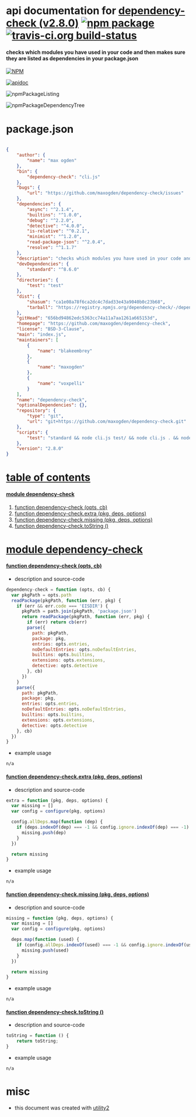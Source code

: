 # api documentation for  [dependency-check (v2.8.0)](https://github.com/maxogden/dependency-check)  [![npm package](https://img.shields.io/npm/v/npmdoc-dependency-check.svg?style=flat-square)](https://www.npmjs.org/package/npmdoc-dependency-check) [![travis-ci.org build-status](https://api.travis-ci.org/npmdoc/node-npmdoc-dependency-check.svg)](https://travis-ci.org/npmdoc/node-npmdoc-dependency-check)
#### checks which modules you have used in your code and then makes sure they are listed as dependencies in your package.json

[![NPM](https://nodei.co/npm/dependency-check.png?downloads=true&downloadRank=true&stars=true)](https://www.npmjs.com/package/dependency-check)

[![apidoc](https://npmdoc.github.io/node-npmdoc-dependency-check/build/screenCapture.buildCi.browser.%252Ftmp%252Fbuild%252Fapidoc.html.png)](https://npmdoc.github.io/node-npmdoc-dependency-check/build/apidoc.html)

![npmPackageListing](https://npmdoc.github.io/node-npmdoc-dependency-check/build/screenCapture.npmPackageListing.svg)

![npmPackageDependencyTree](https://npmdoc.github.io/node-npmdoc-dependency-check/build/screenCapture.npmPackageDependencyTree.svg)



# package.json

```json

{
    "author": {
        "name": "max ogden"
    },
    "bin": {
        "dependency-check": "cli.js"
    },
    "bugs": {
        "url": "https://github.com/maxogden/dependency-check/issues"
    },
    "dependencies": {
        "async": "^2.1.4",
        "builtins": "^1.0.0",
        "debug": "^2.2.0",
        "detective": "^4.0.0",
        "is-relative": "^0.2.1",
        "minimist": "^1.2.0",
        "read-package-json": "^2.0.4",
        "resolve": "^1.1.7"
    },
    "description": "checks which modules you have used in your code and then makes sure they are listed as dependencies in your package.json",
    "devDependencies": {
        "standard": "^8.6.0"
    },
    "directories": {
        "test": "test"
    },
    "dist": {
        "shasum": "ca1e08a78f6ca2dc4c7dad33e43a9040b0c23b68",
        "tarball": "https://registry.npmjs.org/dependency-check/-/dependency-check-2.8.0.tgz"
    },
    "gitHead": "656bd94862edc5363cc74a11a7aa1261a665153d",
    "homepage": "https://github.com/maxogden/dependency-check",
    "license": "BSD-3-Clause",
    "main": "index.js",
    "maintainers": [
        {
            "name": "blakeembrey"
        },
        {
            "name": "maxogden"
        },
        {
            "name": "voxpelli"
        }
    ],
    "name": "dependency-check",
    "optionalDependencies": {},
    "repository": {
        "type": "git",
        "url": "git+https://github.com/maxogden/dependency-check.git"
    },
    "scripts": {
        "test": "standard && node cli.js test/ && node cli.js . && node cli.js . --extra --no-dev"
    },
    "version": "2.8.0"
}
```



# <a name="apidoc.tableOfContents"></a>[table of contents](#apidoc.tableOfContents)

#### [module dependency-check](#apidoc.module.dependency-check)
1.  [function <span class="apidocSignatureSpan"></span>dependency-check (opts, cb)](#apidoc.element.dependency-check.dependency-check)
1.  [function <span class="apidocSignatureSpan">dependency-check.</span>extra (pkg, deps, options)](#apidoc.element.dependency-check.extra)
1.  [function <span class="apidocSignatureSpan">dependency-check.</span>missing (pkg, deps, options)](#apidoc.element.dependency-check.missing)
1.  [function <span class="apidocSignatureSpan">dependency-check.</span>toString ()](#apidoc.element.dependency-check.toString)



# <a name="apidoc.module.dependency-check"></a>[module dependency-check](#apidoc.module.dependency-check)

#### <a name="apidoc.element.dependency-check.dependency-check"></a>[function <span class="apidocSignatureSpan"></span>dependency-check (opts, cb)](#apidoc.element.dependency-check.dependency-check)
- description and source-code
```javascript
dependency-check = function (opts, cb) {
  var pkgPath = opts.path
  readPackage(pkgPath, function (err, pkg) {
    if (err && err.code === 'EISDIR') {
      pkgPath = path.join(pkgPath, 'package.json')
      return readPackage(pkgPath, function (err, pkg) {
        if (err) return cb(err)
        parse({
          path: pkgPath,
          package: pkg,
          entries: opts.entries,
          noDefaultEntries: opts.noDefaultEntries,
          builtins: opts.builtins,
          extensions: opts.extensions,
          detective: opts.detective
        }, cb)
      })
    }
    parse({
      path: pkgPath,
      package: pkg,
      entries: opts.entries,
      noDefaultEntries: opts.noDefaultEntries,
      builtins: opts.builtins,
      extensions: opts.extensions,
      detective: opts.detective
    }, cb)
  })
}
```
- example usage
```shell
n/a
```

#### <a name="apidoc.element.dependency-check.extra"></a>[function <span class="apidocSignatureSpan">dependency-check.</span>extra (pkg, deps, options)](#apidoc.element.dependency-check.extra)
- description and source-code
```javascript
extra = function (pkg, deps, options) {
  var missing = []
  var config = configure(pkg, options)

  config.allDeps.map(function (dep) {
    if (deps.indexOf(dep) === -1 && config.ignore.indexOf(dep) === -1) {
      missing.push(dep)
    }
  })

  return missing
}
```
- example usage
```shell
n/a
```

#### <a name="apidoc.element.dependency-check.missing"></a>[function <span class="apidocSignatureSpan">dependency-check.</span>missing (pkg, deps, options)](#apidoc.element.dependency-check.missing)
- description and source-code
```javascript
missing = function (pkg, deps, options) {
  var missing = []
  var config = configure(pkg, options)

  deps.map(function (used) {
    if (config.allDeps.indexOf(used) === -1 && config.ignore.indexOf(used) === -1) {
      missing.push(used)
    }
  })

  return missing
}
```
- example usage
```shell
n/a
```

#### <a name="apidoc.element.dependency-check.toString"></a>[function <span class="apidocSignatureSpan">dependency-check.</span>toString ()](#apidoc.element.dependency-check.toString)
- description and source-code
```javascript
toString = function () {
    return toString;
}
```
- example usage
```shell
n/a
```



# misc
- this document was created with [utility2](https://github.com/kaizhu256/node-utility2)
